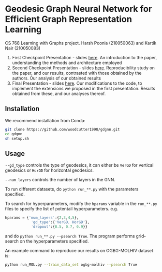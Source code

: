 # Geodesic Graph Neural Network for Efficient Graph Representation Learning

CS 768 Learning with Graphs project. Harsh Poonia (210050063) and Kartik Nair (210050083)

1. First Checkpoint Presentation - slides [here](https://docs.google.com/presentation/d/1BJGQ3L3FJOUIr1rvl-3YU9ci1oHyK-DqjT34xNfdFs4/edit?usp=sharing). An introduction to the paper, understanding the methods and architecture employed
2. Second Checkpoint Presentation - slides [here](https://docs.google.com/presentation/d/1hgPYwDda8gny4fnEI5Ffr8DmbC_SHBzTotOL0CXjs6E/edit?usp=sharing). Reproducibility study on the paper, and our results, contrasted with those obtained by the authors. Our analysis of our obtained results
3. Final Presentation - slides [here](https://docs.google.com/presentation/d/1WHMwS0_NyacciubnpBLKZ11bTeP3d6EsMQ16YSymtMs/edit?usp=sharing). Our modifications to the code, to implement the extensions we proposed in the first presentation. Results obtained from these, and our analyses thereof.


## Installation

We recommend installation from Conda:

```bash
git clone https://github.com/woodcutter1998/gdgnn.git
cd gdgnn
sh setup.sh
```

## Usage

`--gd_type` controls the type of geodesics, it can either be `VerGD` for vertical geodesics or `HorGD` for horizontal geodesics.

`--num_layers` controls the number of layers in the GNN.

To run different datasets, do `python run_**.py` with the parameters specified.

To search for hyperparameters, modify the `hparams` variable in the `run_**.py` files to specify the list of potentail hyperparameters. e.g.
```python
hparams = {'num_layers':{2,3,4,5},
            'gd_type':{'VerGD, HorGD'},
            'dropout':{0.5, 0.7, 0.9}}
``` 
and do `python run_**.py --psearch True`. The program performs grid-search on the hyperparameters specified.

An example command to reproduce our results on OGBG-MOLHIV dataset is:

```bash
python run_MOL.py --train_data_set ogbg-molhiv --psearch True
```
